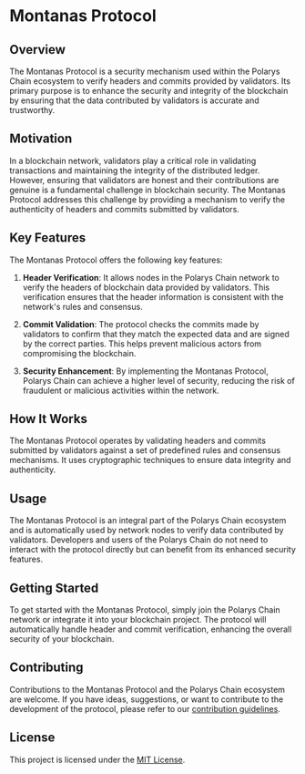 # Montanas Protocol

## Overview

The Montanas Protocol is a security mechanism used within the Polarys Chain ecosystem to verify headers and commits provided by validators. Its primary purpose is to enhance the security and integrity of the blockchain by ensuring that the data contributed by validators is accurate and trustworthy.

## Motivation

In a blockchain network, validators play a critical role in validating transactions and maintaining the integrity of the distributed ledger. However, ensuring that validators are honest and their contributions are genuine is a fundamental challenge in blockchain security. The Montanas Protocol addresses this challenge by providing a mechanism to verify the authenticity of headers and commits submitted by validators.

## Key Features

The Montanas Protocol offers the following key features:

1. **Header Verification**: It allows nodes in the Polarys Chain network to verify the headers of blockchain data provided by validators. This verification ensures that the header information is consistent with the network's rules and consensus.

2. **Commit Validation**: The protocol checks the commits made by validators to confirm that they match the expected data and are signed by the correct parties. This helps prevent malicious actors from compromising the blockchain.

3. **Security Enhancement**: By implementing the Montanas Protocol, Polarys Chain can achieve a higher level of security, reducing the risk of fraudulent or malicious activities within the network.

## How It Works

The Montanas Protocol operates by validating headers and commits submitted by validators against a set of predefined rules and consensus mechanisms. It uses cryptographic techniques to ensure data integrity and authenticity.

## Usage

The Montanas Protocol is an integral part of the Polarys Chain ecosystem and is automatically used by network nodes to verify data contributed by validators. Developers and users of the Polarys Chain do not need to interact with the protocol directly but can benefit from its enhanced security features.

## Getting Started

To get started with the Montanas Protocol, simply join the Polarys Chain network or integrate it into your blockchain project. The protocol will automatically handle header and commit verification, enhancing the overall security of your blockchain.

## Contributing

Contributions to the Montanas Protocol and the Polarys Chain ecosystem are welcome. If you have ideas, suggestions, or want to contribute to the development of the protocol, please refer to our [contribution guidelines](CONTRIBUTING.md).

## License

This project is licensed under the [MIT License](LICENSE).